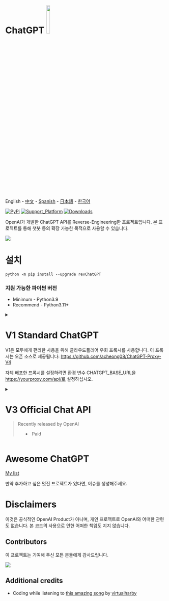 # ChatGPT <img src="https://github.com/acheong08/ChatGPT/blob/main/logo.png?raw=true" width="15%"></img>

English - [中文](./README_zh.md) - [Spanish](./README_sp.md) -  [日本語](./README_ja.md) - [한국어](./README_ko.md)

[![PyPi](https://img.shields.io/pypi/v/revChatGPT.svg)](https://pypi.python.org/pypi/revChatGPT)
[![Support_Platform](https://img.shields.io/pypi/pyversions/revChatGPT)](https://pypi.python.org/pypi/revChatGPT)
[![Downloads](https://static.pepy.tech/badge/revchatgpt)](https://pypi.python.org/pypi/revChatGPT)

OpenAI가 개발한 ChatGPT API를 Reverse-Engineering한 프로젝트입니다. 본 프로젝트를 통해 챗봇 등의 확장 가능한 목적으로 사용할 수 있습니다.

[![](https://github.com/acheong08/ChatGPT/blob/main/docs/view.gif?raw=true)](https://pypi.python.org/pypi/revChatGPT)

# 설치

```
python -m pip install --upgrade revChatGPT
```

### 지원 가능한 파이썬 버전

- Minimum - Python3.9
- Recommend - Python3.11+

<details>

  <summary>

# V1 Standard ChatGPT

V1은 모두에게 편리한 사용을 위해 클라우드플레어 우회 프록시를 사용합니다. 이 프록시는 오픈 소스로 제공됩니다: https://github.com/acheong08/ChatGPT-Proxy-V4

자체 배포한 프록시를 설정하려면 환경 변수 CHATGPT_BASE_URL을 https://yourproxy.com/api/로 설정하십시오.

</summary>

## Rate limits
- Proxy server: 5 requests / 10 seconds
- OpenAI: 50 requests / hour for each account

## Configuration

1. Create account on [OpenAI's ChatGPT](https://chat.openai.com/)
2. Save your email and password

### Authentication method: (Choose 1)

#### - Email/Password

> Not supported for Google/Microsoft accounts.
```json
{
  "email": "email",
  "password": "your password"
}
```

#### - Access token
https://chat.openai.com/api/auth/session

```json
{
  "access_token": "<access_token>"
}
```

#### - Optional configuration:

```json
{
  "conversation_id": "UUID...",
  "parent_id": "UUID...",
  "proxy": "...",
  "model": "gpt-4", // gpt-4-browsing, text-davinci-002-render-sha, gpt-4, gpt-4-plugins
  "plugin_ids" : ["plugin-d1d6eb04-3375-40aa-940a-c2fc57ce0f51"], // Wolfram Alpha example
  "disable_history": true,
}
```

1. 위 내용을 $HOME/.config/revChatGPT/config.json로 저장하세요.
2. Windows를 사용하는 경우, 스크립트가 config.json 파일을 찾을 수 있도록 환경 변수인 HOME을 생성하고 홈 프로필로 설정하셔야 합니다.

Plugin IDs는 다음 [링크](./plugins.json)를 참조하세요.  만약 플러그인이 활성화되어 있다면, 모델을 gpt-4-plugins로 설정하세요. 웹 인터페이스에서 플러그인을 설치하지 않은 경우 플러그인이 작동할 수도 있고 작동하지 않을 수도 있습니다. 코드에서 chatbot.install_plugin(plugin_id=plugin_id)를 호출하여 플러그인 중 하나를 설치할 수 있습니다. chatbot.get_plugins()를 호출하여 사용 가능한 모든 플러그인 목록을 확인하실 수 있습니다.

## Usage

### Command line

`python3 -m revChatGPT.V1`

```
        ChatGPT - A command-line interface to OpenAI's ChatGPT (https://chat.openai.com/chat)
        Repo: github.com/acheong08/ChatGPT
Type '!help' to show a full list of commands
Logging in...
You:
(Press Esc followed by Enter to finish)
```

Command line 인터페이스는 여러 줄의 입력을 지원하며, 화살표 키를 사용하여 탐색할 수 있습니다. 또한, 프롬프트가 비어있을 때 화살표 키를 사용하여 이전 입력을 편집할 수도 있습니다. 이전 프롬프트와 일치하는 내용을 찾으면 입력을 자동 완성하며, 입력을 완료하려면 Esc를 누른 다음에 Enter를 누르세요. Enter키만 누르면 여러 줄 모드에서 새 줄을 생성합니다.

컬러 출력을 비활성화하려면 환경 변수 NO_COLOR를 true로 설정하세요.

### Developer API

#### Basic example (streamed):

```python
from revChatGPT.V1 import Chatbot
chatbot = Chatbot(config={
  "access_token": "<your access_token>"
})
print("Chatbot: ")
prev_text = ""
for data in chatbot.ask(
    "Hello world",
):
    message = data["message"][len(prev_text) :]
    print(message, end="", flush=True)
    prev_text = data["message"]
print()
```

#### Basic example (single result):

```python
from revChatGPT.V1 import Chatbot
chatbot = Chatbot(config={
  "access_token": "<your access_token>"
})
prompt = "how many beaches does portugal have?"
response = ""
for data in chatbot.ask(
  prompt
):
    response = data["message"]
print(response)
```

#### All API methods

Refer to the [wiki](https://github.com/acheong08/ChatGPT/wiki/) for advanced developer usage.

</details>

<details>

<summary>

# V3 Official Chat API

> Recently released by OpenAI
>
> - Paid

</summary>

Get API key from https://platform.openai.com/account/api-keys

## Command line

`python3 -m revChatGPT.V3 --api_key <api_key>`

```
  $ python3 -m revChatGPT.V3 --help

    ChatGPT - Official ChatGPT API
    Repo: github.com/acheong08/ChatGPT

Type '!help' to show a full list of commands
Press Esc followed by Enter or Alt+Enter to send a message.

usage: V3.py [-h] --api_key API_KEY [--temperature TEMPERATURE] [--no_stream] [--base_prompt BASE_PROMPT]
             [--proxy PROXY] [--top_p TOP_P] [--reply_count REPLY_COUNT] [--enable_internet]
             [--config CONFIG] [--submit_key SUBMIT_KEY] [--model {gpt-3.5-turbo,gpt-4,gpt-4-32k}]
             [--truncate_limit TRUNCATE_LIMIT]

options:
  -h, --help            show this help message and exit
  --api_key API_KEY     OpenAI API key
  --temperature TEMPERATURE
                        Temperature for response
  --no_stream           Disable streaming
  --base_prompt BASE_PROMPT
                        Base prompt for chatbot
  --proxy PROXY         Proxy address
  --top_p TOP_P         Top p for response
  --reply_count REPLY_COUNT
                        Number of replies for each prompt
  --enable_internet     Allow ChatGPT to search the internet
  --config CONFIG       Path to V3 config json file
  --submit_key SUBMIT_KEY
                        Custom submit key for chatbot. For more information on keys, see README
  --model {gpt-3.5-turbo,gpt-4,gpt-4-32k}
  --truncate_limit TRUNCATE_LIMIT
```

## Developer API

### Basic example

```python
from revChatGPT.V3 import Chatbot
chatbot = Chatbot(api_key="<api_key>")
chatbot.ask("Hello world")
```

### Streaming example

```python
from revChatGPT.V3 import Chatbot
chatbot = Chatbot(api_key="<api_key>")
for data in chatbot.ask_stream("Hello world"):
    print(data, end="", flush=True)
```

</details>

# Awesome ChatGPT

[My list](https://github.com/stars/acheong08/lists/awesome-chatgpt)

만약 추가하고 싶은 멋진 프로젝트가 있다면, 이슈를 생성해주세요.

# Disclaimers

이것은 공식적인 OpenAI Product가 아니며, 개인 프로젝트로 OpenAI와 어떠한 관련도 없습니다. 본 코드의 사용으로 인한 어떠한 책임도 지지 않습니다.

## Contributors

이 프로젝트는 기여해 주신 모든 분들에게 감사드립니다.

<a href="https://github.com/acheong08/ChatGPT/graphs/contributors">
<img src="https://contrib.rocks/image?repo=acheong08/ChatGPT" />
</a>

## Additional credits

- Coding while listening to [this amazing song](https://www.youtube.com/watch?v=VaMR_xDhsGg) by [virtualharby](https://www.youtube.com/@virtualharby)
